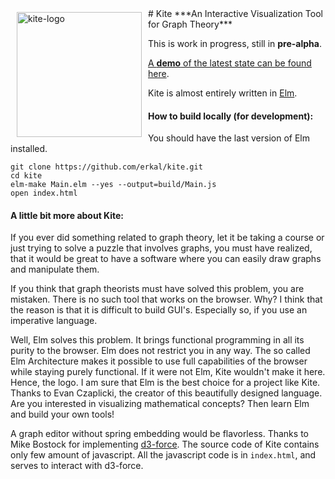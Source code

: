 <img width="200" alt="kite-logo" src="https://cloud.githubusercontent.com/assets/2286325/24246365/471df478-0fc7-11e7-845e-0719dcc9adef.png" align="left" hspace="10" vspace="6">
# Kite 
***An Interactive Visualization Tool for Graph Theory***

This is work in progress, still in **pre-alpha**. 

[A **demo** of the latest state can be found here](https://erkal.github.io/kite/).

Kite is almost entirely written in [Elm](http://elm-lang.org/).

#### How to build locally (for development):
You should have the last version of Elm installed.
```
git clone https://github.com/erkal/kite.git
cd kite
elm-make Main.elm --yes --output=build/Main.js
open index.html
```

#### A little bit more about Kite:
If you ever did something related to graph theory, let it be taking a course or just trying to solve a puzzle that involves graphs, you must have realized, that it would be great to have a software where you can easily draw graphs and manipulate them.

If you think that graph theorists must have solved this problem, you are mistaken. There is no such tool that works on the browser. Why? I think that the reason is that it is difficult to build GUI's. Especially so, if you use an imperative language.

Well, Elm solves this problem. It brings functional programming in all its purity to the browser. Elm does not restrict you in any way. The so called Elm Architecture makes it possible to use full capabilities of the browser while staying purely functional. If it were not Elm, Kite wouldn't make it here. Hence, the logo. I am sure that Elm is the best choice for a project like Kite. Thanks to Evan Czaplicki, the creator of this beautifully designed language. Are you interested in visualizing mathematical concepts? Then learn Elm and build your own tools!

A graph editor without spring embedding would be flavorless. Thanks to Mike Bostock for implementing [d3-force](https://github.com/d3/d3/blob/master/API.md#forces-d3-force). The source code of Kite contains only few amount of javascript. All the javascript code is in `index.html`, and serves to interact with d3-force.

